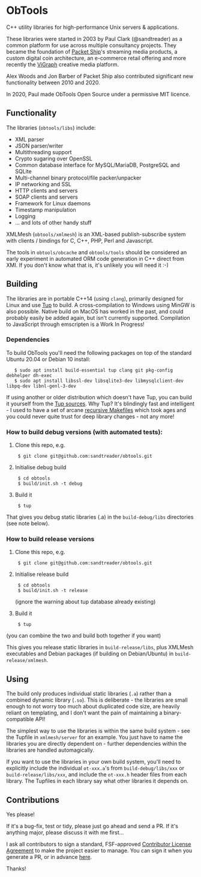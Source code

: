 # ObTools
C++ utility libraries for high-performance Unix servers & applications.

These libraries were started in 2003 by Paul Clark (@sandtreader) as a common platform for use across multiple consultancy projects.  They became the foundation of [Packet Ship](https://packetship.com)'s streaming media products, a custom digital coin architecture, an e-commerce retail offering and more recently the [ViGraph](https://vigraph.com) creative media platform.  

Alex Woods and Jon Barber of Packet Ship also contributed significant new functionality between 2010 and 2020.

In 2020, Paul made ObTools Open Source under a permissive MIT licence.

## Functionality

The libraries (`obtools/libs`) include:

* XML parser
* JSON parser/writer
* Multithreading support
* Crypto sugaring over OpenSSL
* Common database interface for MySQL/MariaDB, PostgreSQL and SQLite
* Multi-channel binary protocol/file packer/unpacker
* IP networking and SSL
* HTTP clients and servers
* SOAP clients and servers
* Framework for Linux daemons
* Timestamp manipulation
* Logging
* ... and lots of other handy stuff

XMLMesh (`obtools/xmlmesh`) is an XML-based publish-subscribe system with clients / bindings for C, C++, PHP, Perl and Javascript.

The tools in `obtools/obcache` and `obtools/tools` should be considered an early experiment in automated ORM code generation in C++ direct from XMI.  If you don't know what that is, it's unlikely you will need it :-)

## Building

The libraries are in portable C++14 (using `clang`), primarily designed for Linux and use [Tup](http://gittup.org/tup/) to build.  A cross-compilation to Windows using MinGW is also possible.  Native build on MacOS has worked in the past, and could probably easily be added again, but isn't currently supported.  Compilation to JavaScript through emscripten is a Work In Progress!

### Dependencies

To build ObTools you'll need the following packages on top of the standard Ubuntu 20.04 or Debian 10 install:

       $ sudo apt install build-essential tup clang git pkg-config debhelper dh-exec
       $ sudo apt install libssl-dev libsqlite3-dev libmysqlclient-dev libpq-dev libnl-genl-3-dev

If using another or older distribution which doesn't have Tup, you can build it yourself from the [Tup sources](http://gittup.org/tup/).  Why Tup?  It's blindingly fast and intelligent - I used to have a set of arcane [recursive Makefiles](https://www.cse.iitb.ac.in/~soumen/teach/1999.2A.CS699/make.html) which took ages and you could never quite trust for deep library changes - not any more!

### How to build debug versions (with automated tests):

1. Clone this repo, e.g.

        $ git clone git@github.com:sandtreader/obtools.git

2. Initialise debug build

        $ cd obtools
        $ build/init.sh -t debug

3. Build it

        $ tup

That gives you debug static libraries (.a) in the `build-debug/libs` directories (see note below).

### How to build release versions

1. Clone this repo, e.g.

        $ git clone git@github.com:sandtreader/obtools.git

2. Initialise release build

        $ cd obtools
        $ build/init.sh -t release

    (ignore the warning about tup database already existing)

3. Build it

        $ tup

(you can combine the two and build both together if you want)

This gives you release static libraries in `build-release/libs`, plus XMLMesh executables and Debian packages (if building on Debian/Ubuntu) in `build-release/xmlmesh`.

## Using

The build only produces individual static libraries (`.a`) rather than a combined dynamic library (`.so`).  This is deliberate - the libraries are small enough to not worry too much about duplicated code size, are heavily reliant on templating, and I don't want the pain of maintaining a binary-compatible API!

The simplest way to use the libraries is within the same build system - see the Tupfile in `xmlmesh/server` for an example.  You just have to name the libraries you are directly dependent on - further dependencies within the libraries are handled automagically.

If you want to use the libraries in your own build system, you'll need to explicitly include the individual `ot-xxx.a`'s from `build-debug/libs/xxx` or `build-release/libs/xxx`, and include the `ot-xxx.h` header files from each library.  The Tupfiles in each library say what other libraries it depends on.

## Contributions

Yes please!

If it's a bug-fix, test or tidy, please just go ahead and send a PR.  If it's anything major, please discuss it with me first...

I ask all contributors to sign a standard, FSF-approved [Contributor License Agreement](http://contributoragreements.org/) to make the project easier to manage.  You can sign it when you generate a PR, or in advance [here](https://cla-assistant.io/sandtreader/obtools).  

Thanks!



